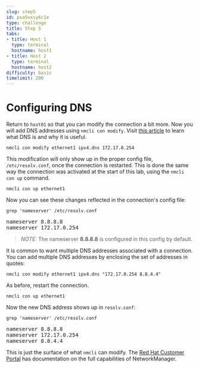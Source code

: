 ```yaml
---
slug: step5
id: psa5vxsy6c1e
type: challenge
title: Step 5
tabs:
- title: Host 1
  type: terminal
  hostname: host1
- title: Host 2
  type: terminal
  hostname: host2
difficulty: basic
timelimit: 200
---
```

# Configuring DNS

Return to `host01` so that you can modify the connection a bit more.
Now you will add DNS addresses using `nmcli con modify`.
Visit [this article](https://www.redhat.com/sysadmin/dns-domain-name-servers)
to learn what DNS is and why it is useful.

```
nmcli con modify ethernet1 ipv4.dns 172.17.0.254
```

This modification will only show up in the proper config file, `/etc/resolv.conf`,
once the connection is restarted. This is done the same way the connection
was activated at the start of this lab, using the `nmcli con up` command.

```
nmcli con up ethernet1
```

Now you can see these changes reflected in the connection's config file:

```
grep 'nameserver' /etc/resolv.conf
```

<pre class=file>
nameserver 8.8.8.8
nameserver 172.17.0.254
</pre>

>_NOTE:_ The nameserver __8.8.8.8__ is configured in this config by default.

It is common to want multiple DNS addresses associated with a connection. You
can add multiple DNS addresses by enclosing the set of addresses in quotes:

```
nmcli con modify ethernet1 ipv4.dns "172.17.0.254 8.8.4.4"
```

As before, restart the connection.

```
nmcli con up ethernet1
```

Now the new DNS address shows up in `resolv.conf`:

```
grep 'nameserver' /etc/resolv.conf
```

<pre class=file>
nameserver 8.8.8.8
nameserver 172.17.0.254
nameserver 8.8.4.4
</pre>

This is just the surface of what `nmcli` can modify. The
[Red Hat Customer Portal](https://access.redhat.com/documentation/en-us/red_hat_enterprise_linux/7/html/networking_guide/sec-configuring_ip_networking_with_nmcli)
has documentation on the full capabilities of NetworkManager.
